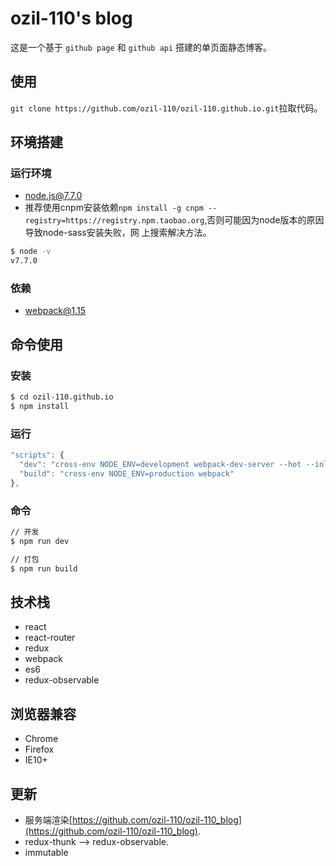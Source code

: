 # ozil-110's blog

这是一个基于 ``github page`` 和 ``github api`` 搭建的单页面静态博客。

## 使用

``git clone https://github.com/ozil-110/ozil-110.github.io.git``拉取代码。

## 环境搭建

### 运行环境

- [node.js@7.7.0](https://nodejs.org)
- 推荐使用cnpm安装依赖``npm install -g cnpm --registry=https://registry.npm.taobao.org``,否则可能因为node版本的原因导致node-sass安装失败，网   上搜索解决方法。

```bash
$ node -v
v7.7.0
```
### 依赖

- webpack@1.15


## 命令使用

### 安装

``` bash
$ cd ozil-110.github.io
$ npm install
```

### 运行

``` js
"scripts": {
  "dev": "cross-env NODE_ENV=development webpack-dev-server --hot --inline",
  "build": "cross-env NODE_ENV=production webpack"
},
```

### 命令

``` bash
// 开发
$ npm run dev

// 打包
$ npm run build
```

## 技术栈

- react
- react-router
- redux
- webpack
- es6
- redux-observable

## 浏览器兼容

- Chrome
- Firefox
- IE10+

## 更新

- 服务端渲染[https://github.com/ozil-110/ozil-110_blog](https://github.com/ozil-110/ozil-110_blog).
- redux-thunk --> redux-observable.
- immutable
